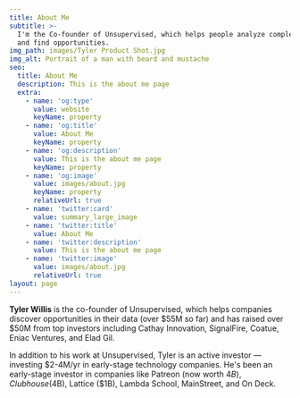 ```yaml
---
title: About Me
subtitle: >-
  I'm the Co-founder of Unsupervised, which helps people analyze complex data
  and find opportunities.
img_path: images/Tyler Product Shot.jpg
img_alt: Portrait of a man with beard and mustache
seo:
  title: About Me
  description: This is the about me page
  extra:
    - name: 'og:type'
      value: website
      keyName: property
    - name: 'og:title'
      value: About Me
      keyName: property
    - name: 'og:description'
      value: This is the about me page
      keyName: property
    - name: 'og:image'
      value: images/about.jpg
      keyName: property
      relativeUrl: true
    - name: 'twitter:card'
      value: summary_large_image
    - name: 'twitter:title'
      value: About Me
    - name: 'twitter:description'
      value: This is the about me page
    - name: 'twitter:image'
      value: images/about.jpg
      relativeUrl: true
layout: page
---
```

**Tyler Willis** is the co-founder of Unsupervised, which helps companies discover opportunities in their data (over $55M so far) and has raised over $50M from top investors including Cathay Innovation, SignalFire, Coatue, Eniac Ventures, and Elad Gil.

In addition to his work at Unsupervised, Tyler is an active investor — investing $2-4M/yr in early-stage technology companies. He's been an early-stage investor in companies like Patreon (now worth $4B), Clubhouse ($4B), Lattice ($1B), Lambda School, MainStreet, and On Deck.
